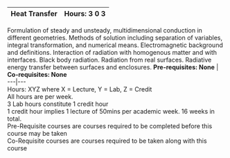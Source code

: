 **Heat Transfer** | **Hours: 3 0 3**  
---|---  
Formulation of steady and unsteady, multidimensional conduction in different geometries. Methods of solution including separation of variables, integral transformation, and numerical means. Electromagnetic background and definitions. Interaction of radiation with homogenous matter and with interfaces. Black body radiation. Radiation from real surfaces. Radiative energy transfer between surfaces and enclosures.
**Pre-requisites: None** | **Co-requisites: None**  
---|---  
Hours: XYZ where X = Lecture, Y = Lab, Z = Credit  
All hours are per week.  
3 Lab hours constitute 1 credit hour  
1 credit hour implies 1 lecture of 50mins per academic week. 16 weeks in total.  
Pre-Requisite courses are courses required to be completed before this course may be taken  
Co-Requisite courses are courses required to be taken along with this course
